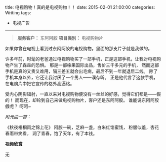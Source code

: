 title: 电视购物！真的是电视购物！！
date: 2015-02-01 21:00:00
categories: Writing
tags:
 - 电视广告
---


> __服务客户：__ 东阿阿胶
> __项目类别：__ 电视购物片

如果你曾在电视上看到过东阿阿胶的电视购物，里面的那支片子就是我做的。

许多年前，时髦的老爸通过电视购物买了一部手机，正是这部手机，让我对电视购物产生了森森的恐惧。
那是一部橡果国际出品，售价三千多元的手机，
然而这部手机是真的又贵又难用，隔三差五就会出毛病，最后不到一年就退居二线。
除了手机本身以外，它还让我讨厌了一个男人——濮存昕。
正是他代言了这款手机，在电购片中把它宣传的格外高逼格。

受内心阴影辐射，一直以来对电视购物便没有一丝丝的好感，觉得它们都是——假的！
而现在，却轮到自己来做电视购物片，客户还是东阿阿胶。
谁能说东阿阿胶假呢？
呵呵~

_附元曲一首：_

《秋夜梧桐雨之锦上花》
阿胶一碗，芝麻一盏，白米红馅蜜饯，
粉腮似羞，杏花春雨带笑看，
润了青春，饱了天年，有了本钱。



__视频欣赏__

无
